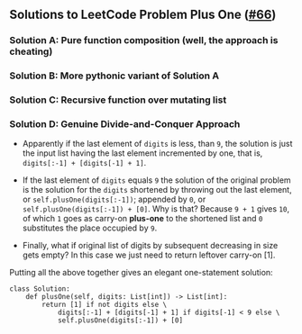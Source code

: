 ## Solutions to LeetCode Problem **Plus One** ([#66](https://leetcode.com/problems/plus-one/))

### Solution A: Pure function composition (well, the approach is cheating)

### Solution B: More pythonic variant of Solution A

### Solution C: Recursive function over mutating list

### Solution D: Genuine Divide-and-Conquer Approach

* Apparently if the last element of `digits` is less, than `9`, the solution is just the input list having the last element incremented by one, that is,  `digits[:-1] + [digits[-1] + 1]`.

* If the last element of `digits` equals `9` the solution of the original problem is the solution for the `digits` shortened by throwing out the last element, or `self.plusOne(digits[:-1])`;  appended by `0`,
or `self.plusOne(digits[:-1]) + [0]`. Why is that? Because `9 + 1` gives `10`, of which `1` goes as carry-on **plus-one** to the shortened list and `0` substitutes the place occupied by `9`.

* Finally, what if original list of digits by subsequent decreasing in size gets empty? In this case we just need to return leftover carry-on [1].

Putting all the above together gives an elegant one-statement solution:
```
class Solution:
    def plusOne(self, digits: List[int]) -> List[int]:
        return [1] if not digits else \
            digits[:-1] + [digits[-1] + 1] if digits[-1] < 9 else \
            self.plusOne(digits[:-1]) + [0]
```